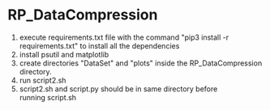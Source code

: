 # RP_DataCompression

1. execute requirements.txt file with the command "pip3 install -r requirements.txt" to install all the dependencies
2. install psutil and matplotlib
3. create directories "DataSet" and "plots" inside the RP_DataCompression directory.
4. run script2.sh 
5. script2.sh and script.py should be in same directory before running script.sh 
